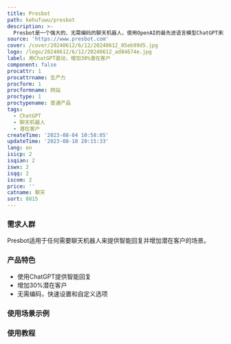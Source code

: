 ```yaml
---
title: Presbot
path: kehufuwu/presbot
description: >-
  Presbot是一个强大的、无需编码的聊天机器人，使用OpenAI的最先进语言模型ChatGPT来提供智能回复。通过Presbot，您可以生成30%更多的潜在客户，将访问者转化为潜在客户。Presbot受到全球个人和企业的信赖。
source: 'https://www.presbot.com'
cover: /cover/20240612/6/12/20240612_05eb99d5.jpg
logo: /logo/20240612/6/12/20240612_ad84674e.jpg
label: 用ChatGPT驱动，增加30%潜在客户
component: false
procattr: 1
procattrname: 生产力
procform: 1
procformname: 网站
proctype: 1
proctypename: 普通产品
tags:
  - ChatGPT
  - 聊天机器人
  - 潜在客户
createTime: '2023-08-04 10:58:05'
updateTime: '2023-08-18 20:15:33'
lang: en
isicp: 2
isqian: 2
iswx: 2
isqq: 2
iscom: 2
price: ''
catname: 聊天
sort: 8815
---
```




### 需求人群
Presbot适用于任何需要聊天机器人来提供智能回复并增加潜在客户的场景。

### 产品特色
- 使用ChatGPT提供智能回复
- 增加30%潜在客户
- 无需编码，快速设置和自定义选项

### 使用场景示例


### 使用教程


  
